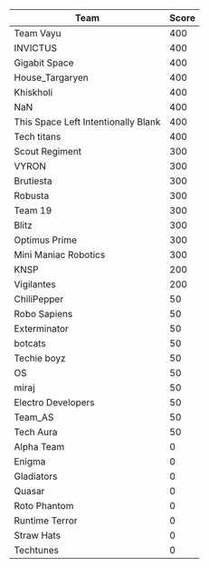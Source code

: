 |Team|Score|
|---|---|
|Team Vayu|400|
|INVICTUS|400|
|Gigabit Space|400|
|House_Targaryen|400|
|Khiskholi|400|
|NaN|400|
|This Space Left Intentionally Blank|400|
|Tech titans|400|
|Scout Regiment|300|
|VYRON|300|
|Brutiesta|300|
|Robusta|300|
|Team 19|300|
|Blitz|300|
|Optimus Prime|300|
|Mini Maniac Robotics|300|
|KNSP|200|
|Vigilantes|200|
|ChiliPepper|50|
|Robo Sapiens|50|
|Exterminator|50|
|botcats|50|
|Techie boyz|50|
|OS|50|
|miraj|50|
|Electro Developers|50|
|Team_AS|50|
|Tech Aura|50|
|Alpha Team|0|
|Enigma|0|
|Gladiators|0|
|Quasar|0|
|Roto Phantom|0|
|Runtime Terror|0|
|Straw Hats|0|
|Techtunes|0|
